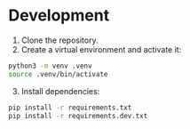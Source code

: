 # Development

1. Clone the repository.
2. Create a virtual environment and activate it:

```sh
python3 -m venv .venv
source .venv/bin/activate
```

3. Install dependencies:

```sh
pip install -r requirements.txt
pip install -r requirements.dev.txt
```
